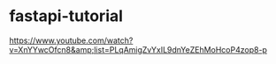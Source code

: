 # fastapi-tutorial
https://www.youtube.com/watch?v=XnYYwcOfcn8&amp;list=PLqAmigZvYxIL9dnYeZEhMoHcoP4zop8-p
